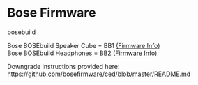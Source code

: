 # Bose Firmware

bosebuild

Bose BOSEbuild Speaker Cube = BB1 <a href="https://github.com/bosefirmware/bosebuild/blob/master/BB1/README.md">(Firmware Info)</a><br>
Bose BOSEbuild Headphones = BB2 <a href="https://github.com/bosefirmware/bosebuild/blob/master/BB2/README.md">(Firmware Info)</a><br>

Downgrade instructions provided here:</br>
https://github.com/bosefirmware/ced/blob/master/README.md
